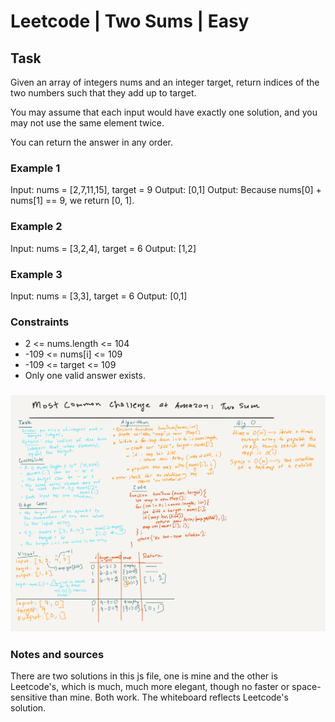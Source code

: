 # Leetcode | Two Sums | Easy

## Task

Given an array of integers nums and an integer target, return indices of the two numbers such that they add up to target.

You may assume that each input would have exactly one solution, and you may not use the same element twice.

You can return the answer in any order.

### Example 1

Input: nums = [2,7,11,15], target = 9
Output: [0,1]
Output: Because nums[0] + nums[1] == 9, we return [0, 1].

### Example 2

Input: nums = [3,2,4], target = 6
Output: [1,2]

### Example 3

Input: nums = [3,3], target = 6
Output: [0,1]

### Constraints

- 2 <= nums.length <= 104
- -109 <= nums[i] <= 109
- -109 <= target <= 109
- Only one valid answer exists.

### ![Whiteboard](../../assets/whiteboards/two-sum-whiteboard.png)

### Notes and sources

There are two solutions in this js file, one is mine and the other is Leetcode's, which is much, much more elegant, though no faster or space-sensitive than mine. Both work. The whiteboard reflects Leetcode's solution.
